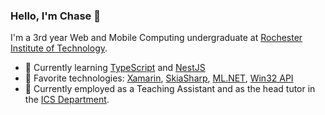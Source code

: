### Hello, I'm Chase 👋
I'm a 3rd year Web and Mobile Computing undergraduate at <a href="https://www.rit.edu/">Rochester Institute of Technology</a>.

- 🌱 Currently learning <a href="https://github.com/microsoft/TypeScript">TypeScript</a> and <a href="https://nestjs.com/">NestJS</a>
- 🧪 Favorite technologies: <a href="https://dotnet.microsoft.com/apps/xamarin">Xamarin</a>, <a href="https://docs.microsoft.com/en-us/xamarin/xamarin-forms/user-interface/graphics/skiasharp/">SkiaSharp</a>, <a href="https://dotnet.microsoft.com/apps/machinelearning-ai/ml-dotnet">ML.NET<a/>, <a href="https://docs.microsoft.com/en-us/windows/win32/api/winuser/">Win32 API</a>
- 🔭 Currently employed as a Teaching Assistant and as the head tutor in the <a href="https://www.rit.edu/ntid/ics">ICS Department</a>.
